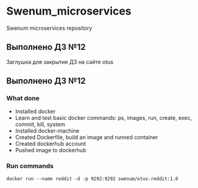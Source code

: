 # Swenum_microservices
Swenum microservices repository

## Выполнено ДЗ №12

Заглушка для закрытия ДЗ на сайте otus


## Выполнено ДЗ №12

### What done
- Installed docker
- Learn and test basic docker commands: ps, images, run, create, exec, commit, kill, system
- Installed docker-machine
- Created Dockerfile, build an image and runned container
- Created dockerhub account
- Pushed image to dockerhub


### Run commands
```
docker run --name reddit -d -p 9292:9292 swenum/otus-reddit:1.0
```
